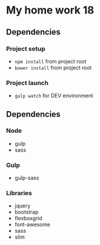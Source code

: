 <h1>My home work 18</h1>

<h2>Dependencies</h2> 

### Project setup
* ```npm install``` from project root
* ```bower install``` from project root

### Project launch
* ```gulp watch``` for DEV environment
 

## Dependencies

### Node
* gulp
* sass

### Gulp
* gulp-sass
 

### Libraries
* jquery
* bootstrap
* flexboxgrid
* font-awesome
* sass
* slim
 
 
 
 

 
